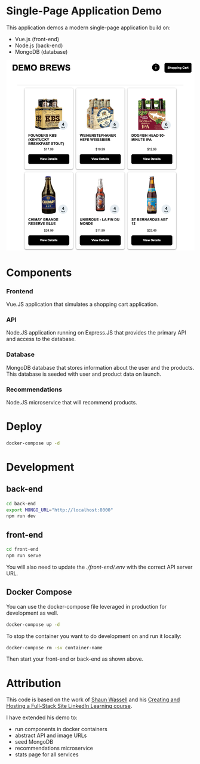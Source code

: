 # Single-Page Application Demo 
This application demos a modern single-page application build on:
- Vue.js (front-end)
- Node.js (back-end)
- MongoDB (database)

![Demo Footwear Site](./demo_brews.png)

# Components
### Frontend
Vue.JS application that simulates a shopping cart application.

### API
Node.JS application running on Express.JS that provides the primary API and access to the database. 

### Database
MongoDB database that stores information about the user and the products.  This database is seeded with user and product data on launch. 

### Recommendations
Node.JS microservice that will recommend products.

# Deploy 
```bash
docker-compose up -d
```

# Development 
## back-end
```bash
cd back-end
export MONGO_URL="http://localhost:8000"
npm run dev
```

## front-end
```bash
cd front-end
npm run serve
```

You will also need to update the *./front-end/.env* with the correct API server URL.

## Docker Compose
You can use the docker-compose file leveraged in production for development as well.
```bash
docker-compose up -d
```

To stop the container you want to do development on and run it locally:
```bash
docker-compose rm -sv container-name
```

Then start your front-end or back-end as shown above. 

# Attribution
This code is based on the work of [Shaun Wassell](https://www.linkedin.com/in/shaun-wassell?trk=lil_course&lipi=urn%3Ali%3Apage%3Ad_learning_content%3BEJRJvvk4SzmhYz%2Bf1ZJBUw%3D%3D&licu=urn%3Ali%3Acontrol%3Ad_learning_content-view_on_linkedin) and his [Creating and Hosting a Full-Stack Site LinkedIn Learning course](https://www.linkedin.com/learning/vue-js-creating-and-hosting-a-full-stack-site/).

I have extended his demo to:
- run components in docker containers
- abstract API and image URLs 
- seed MongoDB 
- recommendations microservice 
- stats page for all services